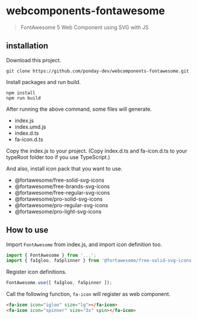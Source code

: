 # webcomponents-fontawesome

> FontAwesome 5 Web Component using SVG with JS

## installation

Download this project.

```
git clone https://github.com/ponday-dev/webcomponents-fontawesome.git
```

Install packages and run build.

```
npm install
npm run build
```

After running the above command, some files will generate.

- index.js
- index.umd.js
- index.d.ts
- fa-icon.d.ts

Copy the index.js to your project. (Copy index.d.ts and fa-icon.d.ts to your typeRoot folder too if you use TypeScript.)

And also, install icon pack that you want to use.

- @fortawesome/free-solid-svg-icons
- @fortawesome/free-brands-svg-icons
- @fortawesome/free-regular-svg-icons
- @fortawesome/pro-solid-svg-icons
- @fortawesome/pro-regular-svg-icons
- @fortawesome/pro-light-svg-icons

## How to use

Import `FontAwesome` from index.js, and  import icon definition too.

```javascript
import { FontAwesome } from '...';
import { faIgloo, faSplinner } from '@fortawesome/free-solid-svg-icons';
```

Register icon definitions.

```javascript
FontAwesome.use([ faIgloo, faSpinner ]);
```

Call the following function, `fa-icon` will register as web component.

```html
<fa-icon icon="igloo" size="lg"></fa-icon>
<fa-icon icon="spinner" size="3x" spin></fa-icon>
```
